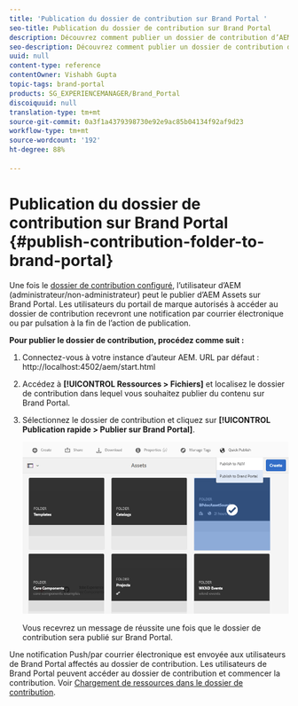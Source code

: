 ```yaml
---
title: 'Publication du dossier de contribution sur Brand Portal '
seo-title: Publication du dossier de contribution sur Brand Portal
description: Découvrez comment publier un dossier de contribution d’AEM Assets sur Brand Portal dans Brand Portal 6.4.5.
seo-description: Découvrez comment publier un dossier de contribution d’AEM Assets sur Brand Portal dans Brand Portal 6.4.5.
uuid: null
content-type: reference
contentOwner: Vishabh Gupta
topic-tags: brand-portal
products: SG_EXPERIENCEMANAGER/Brand_Portal
discoiquuid: null
translation-type: tm+mt
source-git-commit: 0a3f1a4379398730e92e9ac85b04134f92af9d23
workflow-type: tm+mt
source-wordcount: '192'
ht-degree: 88%

---
```



# Publication du dossier de contribution sur Brand Portal {#publish-contribution-folder-to-brand-portal}

Une fois le [dossier de contribution configuré](brand-portal-configure-contribution-folder-properties.md), l’utilisateur d’AEM (administrateur/non-administrateur) peut le publier d’AEM Assets sur Brand Portal. Les utilisateurs du portail de marque autorisés à accéder au dossier de contribution recevront une notification par courrier électronique ou par pulsation à la fin de l’action de publication.


**Pour publier le dossier de contribution, procédez comme suit :**

1. Connectez-vous à votre instance d’auteur AEM.
URL par défaut : http://localhost:4502/aem/start.html
1. Accédez à **[!UICONTROL Ressources > Fichiers]** et localisez le dossier de contribution dans lequel vous souhaitez publier du contenu sur Brand Portal.
1. Sélectionnez le dossier de contribution et cliquez sur **[!UICONTROL Publication rapide > Publier sur Brand Portal]**.

   ![](assets/publish-contribution-folder-to-bp.png)

   Vous recevrez un message de réussite une fois que le dossier de contribution sera publié sur Brand Portal.

Une notification Push/par courrier électronique est envoyée aux utilisateurs de Brand Portal affectés au dossier de contribution. Les utilisateurs de Brand Portal peuvent accéder au dossier de contribution et commencer la contribution. Voir [Chargement de ressources dans le dossier de contribution](brand-portal-upload-assets-to-contribution-folder.md).